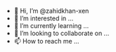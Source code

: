 - 👋 Hi, I’m @zahidkhan-xen
- 👀 I’m interested in ...
- 🌱 I’m currently learning ...
- 💞️ I’m looking to collaborate on ...
- 📫 How to reach me ...

<!---
zahidkhan-xen/zahidkhan-xen is a ✨ special ✨ repository because its `README.md` (this file) appears on your GitHub profile.
You can click the Preview link to take a look at your changes.
--->
